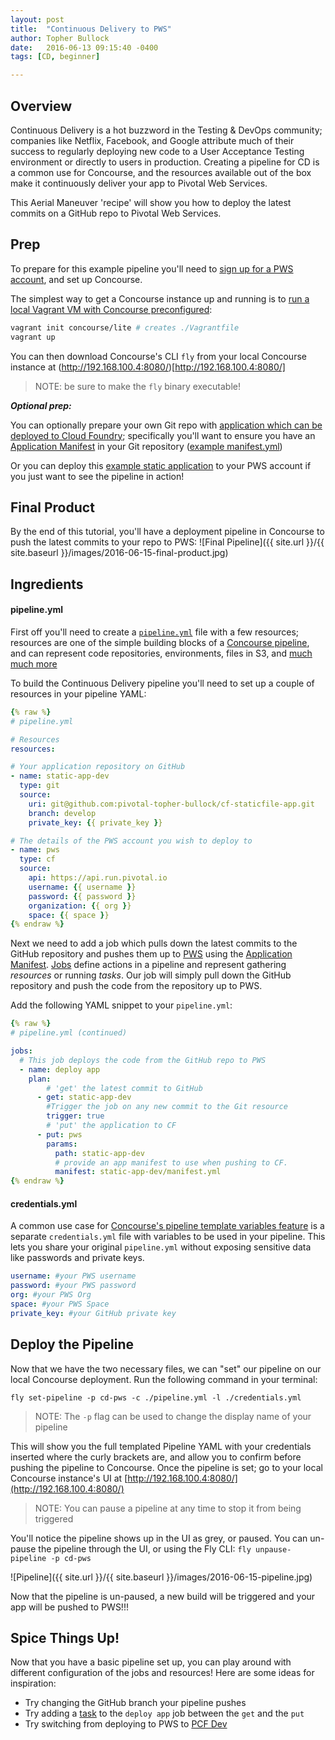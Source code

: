 ```yaml
---
layout: post
title:  "Continuous Delivery to PWS"
author: Topher Bullock
date:   2016-06-13 09:15:40 -0400
tags: [CD, beginner]

---
```

## Overview
Continuous Delivery is a hot buzzword in the Testing & DevOps community;
companies like Netflix, Facebook, and Google attribute much of their success to
regularly deploying new code to a User Acceptance Testing environment or
directly to users in production. Creating a pipeline for CD is a common use for
Concourse, and the resources available out of the box make it continuously
deliver your app to Pivotal Web Services.

This Aerial Maneuver 'recipe' will show you how to deploy the latest commits
on a GitHub repo to Pivotal Web Services.

## Prep
To prepare for this example pipeline you'll need to [sign up for a PWS account](http://run.pivotal.io/),
and set up Concourse.

The simplest way to get a Concourse instance up and
running is to [run a local Vagrant VM with Concourse preconfigured](http://concourse.ci/vagrant.html):

```bash
vagrant init concourse/lite # creates ./Vagrantfile
vagrant up  
```

You can then download Concourse's CLI `fly` from your local Concourse instance
at (http://192.168.100.4:8080/)[http://192.168.100.4:8080/]

> NOTE: be sure to make the `fly` binary executable!

***Optional prep:***

You can optionally prepare your own Git repo with [ application which can be
deployed to Cloud Foundry](https://docs.cloudfoundry.org/devguide/deploy-apps/deploy-app.html);
specifically you'll want to ensure you have an [Application Manifest](https://docs.cloudfoundry.org/devguide/deploy-apps/manifest.html) in
your Git repository ([example manifest.yml](https://github.com/pivotal-topher-bullock/cf-staticfile-app/blob/master/manifest.yml))

Or you can deploy this [example static application](https://github.com/pivotal-topher-bullock/cf-staticfile-app) to
your PWS account if you just want to see the pipeline in action!

## Final Product
By the end of this tutorial, you'll have a deployment pipeline in Concourse to
push the latest commits to your repo to PWS:
![Final Pipeline]({{ site.url }}/{{ site.baseurl }}/images/2016-06-15-final-product.jpg)

## Ingredients

#### pipeline.yml

First off you'll need to create a [`pipeline.yml`](http://concourse.ci/pipelines.html)
file with a few resources; resources are one of the simple building blocks of a
[Concourse pipeline](http://concourse.ci/pipeline-mechanics.html), and can represent code
repositories, environments, files in S3, and [much much more](http://concourse.ci/resource-types.html)

To build the Continuous Delivery pipeline you'll need to set up a couple of
resources in your pipeline YAML:

```yaml
{% raw %}
# pipeline.yml

# Resources
resources:

# Your application repository on GitHub
- name: static-app-dev
  type: git
  source:
    uri: git@github.com:pivotal-topher-bullock/cf-staticfile-app.git
    branch: develop
    private_key: {{ private_key }}

# The details of the PWS account you wish to deploy to
- name: pws
  type: cf
  source:
    api: https://api.run.pivotal.io
    username: {{ username }}
    password: {{ password }}
    organization: {{ org }}
    space: {{ space }}
{% endraw %}
```

Next we need to add a job which pulls down the latest commits to the GitHub
repository and pushes them up to [PWS](http://run.pivotal.io/) using the
[Application Manifest](https://docs.cloudfoundry.org/devguide/deploy-apps/manifest.html).
[Jobs](http://concourse.ci/configuring-jobs.html) define actions in a pipeline
and represent gathering *resources* or running *tasks*. Our job will simply pull
down the GitHub repository and push the code from the repository up to PWS.

Add the following YAML snippet to your `pipeline.yml`:

```yaml
{% raw %}
# pipeline.yml (continued)

jobs:
  # This job deploys the code from the GitHub repo to PWS
  - name: deploy app
    plan:
        # 'get' the latest commit to GitHub
      - get: static-app-dev
        #Trigger the job on any new commit to the Git resource
        trigger: true
        # 'put' the application to CF
      - put: pws
        params:
          path: static-app-dev
          # provide an app manifest to use when pushing to CF.
          manifest: static-app-dev/manifest.yml
{% endraw %}
```

#### credentials.yml

A common use case for [Concourse's pipeline template variables feature](http://concourse.ci/fly-set-pipeline.html#section_parameters) is
 a separate `credentials.yml` file with variables to be used in your pipeline.
 This lets you share your original `pipeline.yml` without exposing sensitive
 data like passwords and private keys.

```yaml
username: #your PWS username
password: #your PWS password
org: #your PWS Org
space: #your PWS Space
private_key: #your GitHub private key
```

## Deploy the Pipeline

Now that we have the two necessary files, we can "set" our pipeline on our
local Concourse deployment. Run the following command in your terminal:

 `fly set-pipeline -p cd-pws -c ./pipeline.yml -l ./credentials.yml`

> NOTE: The `-p` flag can be used to change the display name of your pipeline

This will show you the full templated Pipeline YAML with your credentials
inserted where the curly brackets are, and allow you to confirm before pushing
the pipeline to Concourse. Once the pipeline is set; go to your local Concourse
instance's UI at [http://192.168.100.4:8080/](http://192.168.100.4:8080/)

> NOTE: You can pause a pipeline at any time to stop it from being triggered

You'll notice the pipeline shows up in the UI as grey, or paused. You can
un-pause the pipeline through the UI, or using the Fly CLI:
`fly unpause-pipeline -p cd-pws`

![Pipeline]({{ site.url }}/{{ site.baseurl }}/images/2016-06-15-pipeline.jpg)

Now that the pipeline is un-paused, a new build will be triggered and your app
will be pushed to PWS!!!

## Spice Things Up!

Now that you have a basic pipeline set up, you can play around with different
configuration of the jobs and resources! Here are some ideas for inspiration:

- Try changing the GitHub branch your pipeline pushes
- Try adding a [task](http://concourse.ci/running-tasks.html) to the `deploy app`
job between the `get` and the `put`
- Try switching from deploying to PWS to
[PCF Dev](https://github.com/pivotal-cf/pcfdev)
